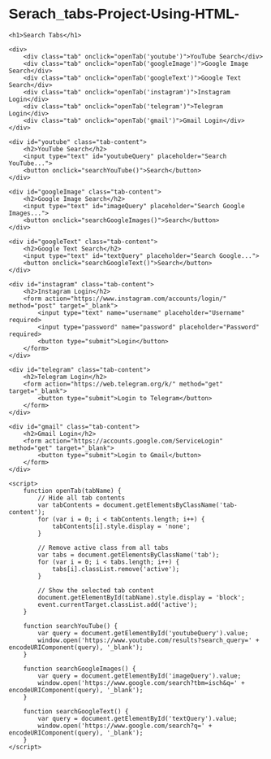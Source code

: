 # Serach_tabs-Project-Using-HTML-
<!DOCTYPE html>
<html lang="en">
<head>
    <meta charset="UTF-8">
    <meta name="viewport" content="width=device-width, initial-scale=1.0">
    <title>Search Tabs</title>
    <style>
        body {
            font-family: Arial, sans-serif;
            margin: 20px;
        }
        .tab {
            display: inline-block;
            padding: 10px;
            cursor: pointer;
            background-color: #f1f1f1;
            border: 1px solid #ccc;
            margin-right: 5px;
        }
        .tab-content {
            display: none;
            margin-top: 20px;
            border: 1px solid #ccc;
            padding: 10px;
        }
        .active {
            background-color: #ccc;
        }
    </style>
</head>
<body>

    <h1>Search Tabs</h1>

    <div>
        <div class="tab" onclick="openTab('youtube')">YouTube Search</div>
        <div class="tab" onclick="openTab('googleImage')">Google Image Search</div>
        <div class="tab" onclick="openTab('googleText')">Google Text Search</div>
        <div class="tab" onclick="openTab('instagram')">Instagram Login</div>
        <div class="tab" onclick="openTab('telegram')">Telegram Login</div>
        <div class="tab" onclick="openTab('gmail')">Gmail Login</div>
    </div>

    <div id="youtube" class="tab-content">
        <h2>YouTube Search</h2>
        <input type="text" id="youtubeQuery" placeholder="Search YouTube...">
        <button onclick="searchYouTube()">Search</button>
    </div>

    <div id="googleImage" class="tab-content">
        <h2>Google Image Search</h2>
        <input type="text" id="imageQuery" placeholder="Search Google Images...">
        <button onclick="searchGoogleImages()">Search</button>
    </div>

    <div id="googleText" class="tab-content">
        <h2>Google Text Search</h2>
        <input type="text" id="textQuery" placeholder="Search Google...">
        <button onclick="searchGoogleText()">Search</button>
    </div>

    <div id="instagram" class="tab-content">
        <h2>Instagram Login</h2>
        <form action="https://www.instagram.com/accounts/login/" method="post" target="_blank">
            <input type="text" name="username" placeholder="Username" required>
            <input type="password" name="password" placeholder="Password" required>
            <button type="submit">Login</button>
        </form>
    </div>

    <div id="telegram" class="tab-content">
        <h2>Telegram Login</h2>
        <form action="https://web.telegram.org/k/" method="get" target="_blank">
            <button type="submit">Login to Telegram</button>
        </form>
    </div>

    <div id="gmail" class="tab-content">
        <h2>Gmail Login</h2>
        <form action="https://accounts.google.com/ServiceLogin" method="get" target="_blank">
            <button type="submit">Login to Gmail</button>
        </form>
    </div>

    <script>
        function openTab(tabName) {
            // Hide all tab contents
            var tabContents = document.getElementsByClassName('tab-content');
            for (var i = 0; i < tabContents.length; i++) {
                tabContents[i].style.display = 'none';
            }

            // Remove active class from all tabs
            var tabs = document.getElementsByClassName('tab');
            for (var i = 0; i < tabs.length; i++) {
                tabs[i].classList.remove('active');
            }

            // Show the selected tab content
            document.getElementById(tabName).style.display = 'block';
            event.currentTarget.classList.add('active');
        }

        function searchYouTube() {
            var query = document.getElementById('youtubeQuery').value;
            window.open('https://www.youtube.com/results?search_query=' + encodeURIComponent(query), '_blank');
        }

        function searchGoogleImages() {
            var query = document.getElementById('imageQuery').value;
            window.open('https://www.google.com/search?tbm=isch&q=' + encodeURIComponent(query), '_blank');
        }

        function searchGoogleText() {
            var query = document.getElementById('textQuery').value;
            window.open('https://www.google.com/search?q=' + encodeURIComponent(query), '_blank');
        }
    </script>

</body>
</html>
